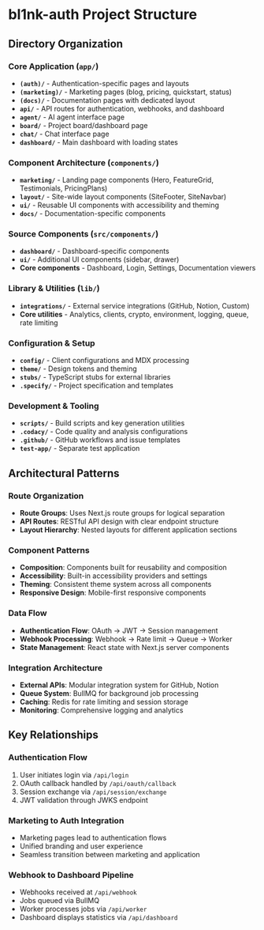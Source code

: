 # bl1nk-auth Project Structure

## Directory Organization

### Core Application (`app/`)
- **`(auth)/`** - Authentication-specific pages and layouts
- **`(marketing)/`** - Marketing pages (blog, pricing, quickstart, status)
- **`(docs)/`** - Documentation pages with dedicated layout
- **`api/`** - API routes for authentication, webhooks, and dashboard
- **`agent/`** - AI agent interface page
- **`board/`** - Project board/dashboard page
- **`chat/`** - Chat interface page
- **`dashboard/`** - Main dashboard with loading states

### Component Architecture (`components/`)
- **`marketing/`** - Landing page components (Hero, FeatureGrid, Testimonials, PricingPlans)
- **`layout/`** - Site-wide layout components (SiteFooter, SiteNavbar)
- **`ui/`** - Reusable UI components with accessibility and theming
- **`docs/`** - Documentation-specific components

### Source Components (`src/components/`)
- **`dashboard/`** - Dashboard-specific components
- **`ui/`** - Additional UI components (sidebar, drawer)
- **Core components** - Dashboard, Login, Settings, Documentation viewers

### Library & Utilities (`lib/`)
- **`integrations/`** - External service integrations (GitHub, Notion, Custom)
- **Core utilities** - Analytics, clients, crypto, environment, logging, queue, rate limiting

### Configuration & Setup
- **`config/`** - Client configurations and MDX processing
- **`theme/`** - Design tokens and theming
- **`stubs/`** - TypeScript stubs for external libraries
- **`.specify/`** - Project specification and templates

### Development & Tooling
- **`scripts/`** - Build scripts and key generation utilities
- **`.codacy/`** - Code quality and analysis configurations
- **`.github/`** - GitHub workflows and issue templates
- **`test-app/`** - Separate test application

## Architectural Patterns

### Route Organization
- **Route Groups**: Uses Next.js route groups for logical separation
- **API Routes**: RESTful API design with clear endpoint structure
- **Layout Hierarchy**: Nested layouts for different application sections

### Component Patterns
- **Composition**: Components built for reusability and composition
- **Accessibility**: Built-in accessibility providers and settings
- **Theming**: Consistent theme system across all components
- **Responsive Design**: Mobile-first responsive components

### Data Flow
- **Authentication Flow**: OAuth → JWT → Session management
- **Webhook Processing**: Webhook → Rate limit → Queue → Worker
- **State Management**: React state with Next.js server components

### Integration Architecture
- **External APIs**: Modular integration system for GitHub, Notion
- **Queue System**: BullMQ for background job processing
- **Caching**: Redis for rate limiting and session storage
- **Monitoring**: Comprehensive logging and analytics

## Key Relationships

### Authentication Flow
1. User initiates login via `/api/login`
2. OAuth callback handled by `/api/oauth/callback`
3. Session exchange via `/api/session/exchange`
4. JWT validation through JWKS endpoint

### Marketing to Auth Integration
- Marketing pages lead to authentication flows
- Unified branding and user experience
- Seamless transition between marketing and application

### Webhook to Dashboard Pipeline
- Webhooks received at `/api/webhook`
- Jobs queued via BullMQ
- Worker processes jobs via `/api/worker`
- Dashboard displays statistics via `/api/dashboard`